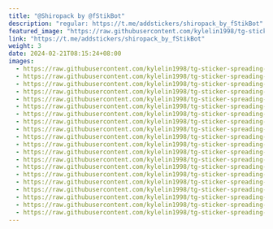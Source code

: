 ```yaml
---
title: "@Shiropack by @fStikBot"
description: "regular: https://t.me/addstickers/shiropack_by_fStikBot"
featured_image: "https://raw.githubusercontent.com/kylelin1998/tg-sticker-spreading-worldwide-images/main/img/7f7c6678-1297-4aff-a3f7-fc200c4ea2ca.jpg"
link: "https://t.me/addstickers/shiropack_by_fStikBot"
weight: 3
date: 2024-02-21T08:15:24+08:00
images:
  - https://raw.githubusercontent.com/kylelin1998/tg-sticker-spreading-worldwide-images/main/img/7f7c6678-1297-4aff-a3f7-fc200c4ea2ca.jpg
  - https://raw.githubusercontent.com/kylelin1998/tg-sticker-spreading-worldwide-images/main/img/fc66fde3-61f6-45af-be7f-459f11d11f21.jpg
  - https://raw.githubusercontent.com/kylelin1998/tg-sticker-spreading-worldwide-images/main/img/a5cdd5ec-5616-4ee0-8983-72d2c8230a94.jpg
  - https://raw.githubusercontent.com/kylelin1998/tg-sticker-spreading-worldwide-images/main/img/0dead25a-ecc1-4b24-bf8c-b8d7c412e727.jpg
  - https://raw.githubusercontent.com/kylelin1998/tg-sticker-spreading-worldwide-images/main/img/7884f75c-03d0-43bf-8c42-a87f743c5973.jpg
  - https://raw.githubusercontent.com/kylelin1998/tg-sticker-spreading-worldwide-images/main/img/72443bf7-f944-48d5-b5c6-c4df7b684377.jpg
  - https://raw.githubusercontent.com/kylelin1998/tg-sticker-spreading-worldwide-images/main/img/603f3ff3-5c0f-438d-8ddb-6c7f58e1bafc.jpg
  - https://raw.githubusercontent.com/kylelin1998/tg-sticker-spreading-worldwide-images/main/img/d5670ee9-d332-445e-82bd-c5a71b847ed2.jpg
  - https://raw.githubusercontent.com/kylelin1998/tg-sticker-spreading-worldwide-images/main/img/7cd9a696-5c8b-464f-bccc-cbab2be0066a.jpg
  - https://raw.githubusercontent.com/kylelin1998/tg-sticker-spreading-worldwide-images/main/img/ea35d85a-4530-4cb6-90c5-51ece702a6f1.jpg
  - https://raw.githubusercontent.com/kylelin1998/tg-sticker-spreading-worldwide-images/main/img/681a6065-42e4-4b87-9f0e-645438ff899a.jpg
  - https://raw.githubusercontent.com/kylelin1998/tg-sticker-spreading-worldwide-images/main/img/a4d996e3-c812-4155-a81e-80aa5b242b04.jpg
  - https://raw.githubusercontent.com/kylelin1998/tg-sticker-spreading-worldwide-images/main/img/ecc6f15a-6ba9-40bd-a026-7bd7ff4196f2.jpg
  - https://raw.githubusercontent.com/kylelin1998/tg-sticker-spreading-worldwide-images/main/img/15438e45-e170-47c6-b947-1744b071bbbb.jpg
  - https://raw.githubusercontent.com/kylelin1998/tg-sticker-spreading-worldwide-images/main/img/929eac77-3192-49fd-a2f6-690b77323ed5.jpg
  - https://raw.githubusercontent.com/kylelin1998/tg-sticker-spreading-worldwide-images/main/img/a4538f2b-abc6-4d77-81da-345b3b8a1f61.jpg
  - https://raw.githubusercontent.com/kylelin1998/tg-sticker-spreading-worldwide-images/main/img/276f1efe-6e66-42ff-8aa4-abd50e0e8af0.jpg
  - https://raw.githubusercontent.com/kylelin1998/tg-sticker-spreading-worldwide-images/main/img/883227b2-e515-40ec-bcc4-23ccfccc9fbc.jpg
  - https://raw.githubusercontent.com/kylelin1998/tg-sticker-spreading-worldwide-images/main/img/5d08f7f6-14ef-4b7a-9158-255ae53f3192.jpg
  - https://raw.githubusercontent.com/kylelin1998/tg-sticker-spreading-worldwide-images/main/img/6e1d9c1b-2b52-4580-b499-35041613abd5.jpg
---
```

